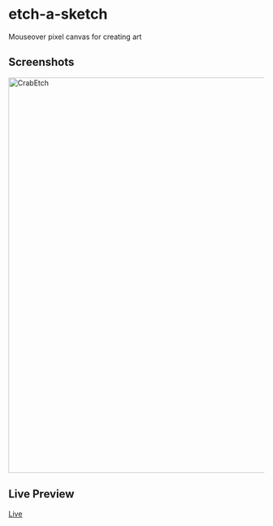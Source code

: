 # etch-a-sketch
Mouseover pixel canvas for creating art 

## Screenshots
<img width="778" alt="CrabEtch" src="https://github.com/user-attachments/assets/df9b0b8e-dd3d-4b6f-84bd-498d6992b871" />

## Live Preview
[Live](https://beingisbecoming.github.io/etch-a-sketch/)

